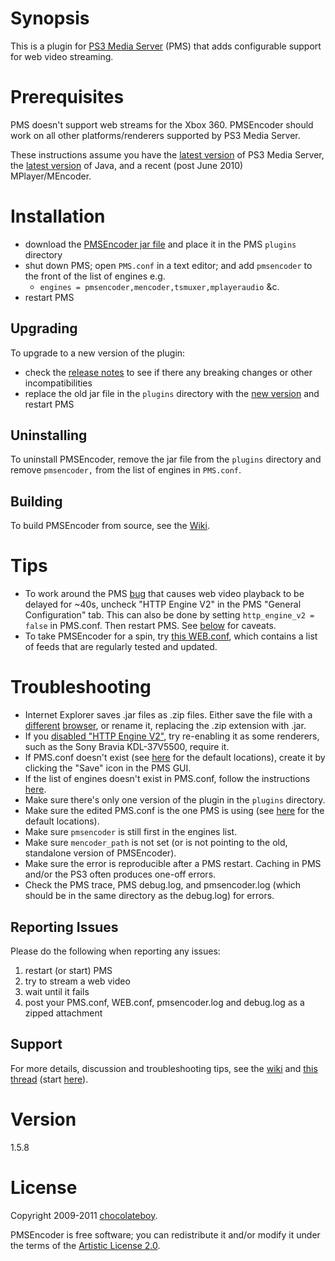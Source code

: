 # Synopsis <a name="Synopsis"></a>

This is a plugin for [PS3 Media Server](http://code.google.com/p/ps3mediaserver/) (PMS) that adds configurable support for web video streaming.

# Prerequisites <a name="Prerequisites"></a>

PMS doesn't support web streams for the Xbox 360. PMSEncoder should work on all other platforms/renderers supported by PS3 Media Server.

These instructions assume you have the [latest version](http://www.ps3mediaserver.org/forum/viewtopic.php?f=6&t=3507&p=36904#p36904) of PS3 Media Server, the [latest version](http://www.java.com/en/download/index.jsp) of Java, and a recent (post June 2010) MPlayer/MEncoder.

# Installation <a name="Install"></a>

* download the [PMSEncoder jar file](https://github.com/downloads/chocolateboy/pmsencoder/pmsencoder-1.5.8.jar) and place it in the PMS `plugins` directory
* shut down PMS; open `PMS.conf` in a text editor; and add `pmsencoder` to the front of the list of engines e.g.
  * `engines = pmsencoder,mencoder,tsmuxer,mplayeraudio` &c.
* restart PMS

## Upgrading <a name="Upgrade"></a>

To upgrade to a new version of the plugin:

* check the [release notes](https://github.com/chocolateboy/pmsencoder/wiki/Release-Notes) to see if there any breaking changes or other incompatibilities
* replace the old jar file in the `plugins` directory with the [new version](https://github.com/downloads/chocolateboy/pmsencoder/pmsencoder-1.5.8.jar) and restart PMS

## Uninstalling <a name="Uninstall"></a>

To uninstall PMSEncoder, remove the jar file from the `plugins` directory and remove `pmsencoder,` from the list of engines in
`PMS.conf`.

## Building <a name="Build"></a>

To build PMSEncoder from source, see the [Wiki](https://github.com/chocolateboy/pmsencoder/wiki/Development).

# Tips <a name="Tips"></a>

* To work around the PMS [bug](http://code.google.com/p/ps3mediaserver/issues/detail?id=759) that causes web video playback to be delayed for ~40s, uncheck "HTTP Engine V2" in the PMS "General Configuration" tab. This can also be done by setting `http_engine_v2 = false` in PMS.conf. Then restart PMS. See [below](#HTTPEngine) for caveats.
* To take PMSEncoder for a spin, try [this WEB.conf](http://github.com/chocolateboy/pmsencoder/raw/master/misc/conf/WEB.conf), which contains a list of feeds that are regularly tested and updated.

# Troubleshooting <a name="Troubleshooting"></a>

* Internet Explorer saves .jar files as .zip files. Either save the file with a [different](http://www.mozilla.com/firefox/) [browser](http://www.google.com/chrome), or rename it, replacing the .zip extension with .jar.
* <a name="HTTPEngine"></a>If you [disabled "HTTP Engine V2"](#Tips), try re-enabling it as some renderers, such as the Sony Bravia KDL-37V5500, require it.
* If PMS.conf doesn't exist (see [here](http://ps3mediaserver.org/forum/viewtopic.php?f=6&t=3507&p=32731#p32731) for the default locations), create it by clicking the "Save" icon in the PMS GUI.
* If the list of engines doesn't exist in PMS.conf, follow the instructions [here](http://ps3mediaserver.org/forum/viewtopic.php?f=6&t=7435&p=34674#p34674).
* Make sure there's only one version of the plugin in the `plugins` directory.
* Make sure the edited PMS.conf is the one PMS is using (see [here](http://www.ps3mediaserver.org/forum/viewtopic.php?f=6&t=3507&p=32731#p32731) for the default locations).
* Make sure `pmsencoder` is still first in the engines list.
* Make sure `mencoder_path` is not set (or is not pointing to the old, standalone version of PMSEncoder).
* Make sure the error is reproducible after a PMS restart. Caching in PMS and/or the PS3 often produces one-off errors.
* Check the PMS trace, PMS debug.log, and pmsencoder.log (which should be in the same directory as the debug.log) for
  errors.

## Reporting Issues <a name="Help"></a>

Please do the following when reporting any issues:

1. restart (or start) PMS
2. try to stream a web video
3. wait until it fails
4. post your PMS.conf, WEB.conf, pmsencoder.log and debug.log as a zipped attachment

## Support <a name="Support"></a>

For more details, discussion and troubleshooting tips, see the [wiki](http://wiki.github.com/chocolateboy/pmsencoder/) and [this thread](http://ps3mediaserver.org/forum/viewtopic.php?f=6&t=8776) (start [here](http://ps3mediaserver.org/forum/viewtopic.php?f=6&t=8776#p22479)).

# Version <a name="Version"></a>

1.5.8

# License <a name="License"></a>

Copyright 2009-2011 [chocolateboy](mailto:chocolate@cpan.org).

PMSEncoder is free software; you can redistribute it and/or modify it under the terms of the [Artistic License 2.0](http://www.opensource.org/licenses/artistic-license-2.0.php).
